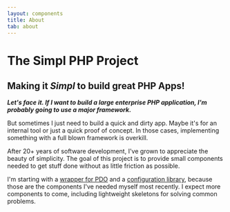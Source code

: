 ```yaml
---
layout: components
title: About
tab: about
---
```

# The Simpl PHP Project

## Making it _Simpl_ to build great PHP Apps!

<strong><em>Let's face it. If I want to build a large enterprise PHP application, I'm probably going to use a major framework.</em></strong>

But sometimes I just need to build a quick and dirty app. Maybe it's for an internal tool or just a quick proof of
concept. In those cases, implementing something with a full blown framework is overkill.  

After 20+ years of software development, I've grown to appreciate the beauty of simplicity. The goal of this project is
to provide small components needed to get stuff done without as little friction as possible.

I'm starting with a [wrapper for PDO](/components/sql) and a [configuration library](/components/config), because those
are the components I've needed myself most recently. I expect more components to come, including lightweight skeletons
for solving common problems.


